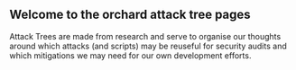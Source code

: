 ## Welcome to the orchard attack tree pages

Attack Trees are made from research and serve to organise our thoughts around which attacks (and scripts) may be reuseful for security audits and which mitigations we may need for our own development efforts.

